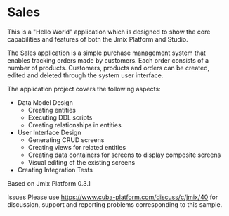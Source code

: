 # Sales
This is a "Hello World" application which is designed to show the core capabilities and features of both the Jmix Platform and Studio.

The Sales application is a simple purchase management system that enables tracking orders made by customers. Each order consists of a number of products. Customers, products and orders can be created, edited and deleted through the system user interface.

The application project covers the following aspects:

- Data Model Design
  - Creating entities
  - Executing DDL scripts
  - Creating relationships in entities
- User Interface Design
  - Generating CRUD screens
  - Creating views for related entities
  - Creating data containers for screens to display composite screens
  - Visual editing of the existing screens
- Creating Integration Tests

Based on Jmix Platform 0.3.1

Issues
Please use https://www.cuba-platform.com/discuss/c/jmix/40 for discussion, support and reporting problems corresponding to this sample.
